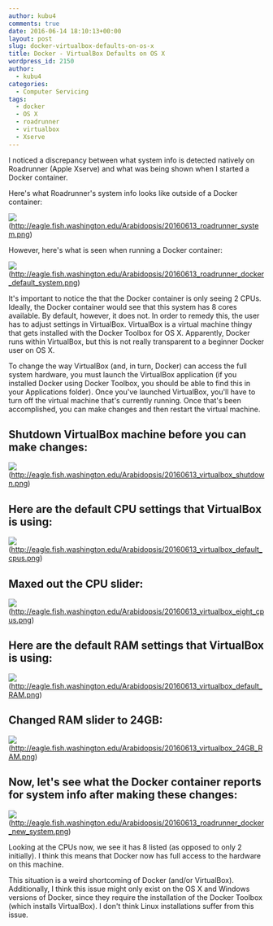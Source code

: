 ```yaml
---
author: kubu4
comments: true
date: 2016-06-14 18:10:13+00:00
layout: post
slug: docker-virtualbox-defaults-on-os-x
title: Docker - VirtualBox Defaults on OS X
wordpress_id: 2150
author:
  - kubu4
categories:
  - Computer Servicing
tags:
  - docker
  - OS X
  - roadrunner
  - virtualbox
  - Xserve
---
```


I noticed a discrepancy between what system info is detected natively on Roadrunner (Apple Xserve) and what was being shown when I started a Docker container.

Here's what Roadrunner's system info looks like outside of a Docker container:

![](https://eagle.fish.washington.edu/Arabidopsis/20160613_roadrunner_system.png)(http://eagle.fish.washington.edu/Arabidopsis/20160613_roadrunner_system.png)



However, here's what is seen when running a Docker container:

![](https://eagle.fish.washington.edu/Arabidopsis/20160613_roadrunner_docker_default_system.png)(http://eagle.fish.washington.edu/Arabidopsis/20160613_roadrunner_docker_default_system.png)





It's important to notice the that the Docker container is only seeing 2 CPUs. Ideally, the Docker container would see that this system has 8 cores available. By default, however, it does not. In order to remedy this, the user has to adjust settings in VirtualBox. VirtualBox is a virtual machine thingy that gets installed with the Docker Toolbox for OS X. Apparently, Docker runs within VirtualBox, but this is not really transparent to a beginner Docker user on OS X.

To change the way VirtualBox (and, in turn, Docker) can access the full system hardware, you must launch the VirtualBox application (if you installed Docker using Docker Toolbox, you should be able to find this in your Applications folder). Once you've launched VirtualBox, you'll have to turn off the virtual machine that's currently running. Once that's been accomplished, you can make changes and then restart the virtual machine.





## Shutdown VirtualBox machine before you can make changes:



![](https://eagle.fish.washington.edu/Arabidopsis/20160613_virtualbox_shutdown.png)(http://eagle.fish.washington.edu/Arabidopsis/20160613_virtualbox_shutdown.png)





## 





## Here are the default CPU settings that VirtualBox is using:



![](https://eagle.fish.washington.edu/Arabidopsis/20160613_virtualbox_default_cpus.png)(http://eagle.fish.washington.edu/Arabidopsis/20160613_virtualbox_default_cpus.png)







## Maxed out the CPU slider:



![](https://eagle.fish.washington.edu/Arabidopsis/20160613_virtualbox_eight_cpus.png)(http://eagle.fish.washington.edu/Arabidopsis/20160613_virtualbox_eight_cpus.png)









## Here are the default RAM settings that VirtualBox is using:



![](https://eagle.fish.washington.edu/Arabidopsis/20160613_virtualbox_default_RAM.png)(http://eagle.fish.washington.edu/Arabidopsis/20160613_virtualbox_default_RAM.png)









## Changed RAM slider to 24GB:



![](https://eagle.fish.washington.edu/Arabidopsis/20160613_virtualbox_24GB_RAM.png)(http://eagle.fish.washington.edu/Arabidopsis/20160613_virtualbox_24GB_RAM.png)









## Now, let's see what the Docker container reports for system info after making these changes:



![](https://eagle.fish.washington.edu/Arabidopsis/20160613_roadrunner_docker_new_system.png)(http://eagle.fish.washington.edu/Arabidopsis/20160613_roadrunner_docker_new_system.png)



Looking at the CPUs now, we see it has 8 listed (as opposed to only 2 initially). I think this means that Docker now has full access to the hardware on this machine.

This situation is a weird shortcoming of Docker (and/or VirtualBox). Additionally, I think this issue might only exist on the OS X and Windows versions of Docker, since they require the installation of the Docker Toolbox (which installs VirtualBox). I don't think Linux installations suffer from this issue.
